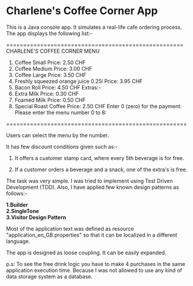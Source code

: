 # Charlene's Coffee Corner App

This is a Java console app. It simulates a real-life cafe ordering process. The app displays the following list:-    

====================================================        
CHARLENE'S COFFEE CORNER MENU
1. Coffee Small Price: 2.50 CHF
2. Coffee Medium Price: 3.00 CHF
3. Coffee Large Price: 3.50 CHF
4. Freshly squeezed orange juice 0.25l Price: 3.95 CHF
5. Bacon Roll Price: 4.50 CHF
   Extras:-
6. Extra Milk Price: 0.30 CHF
7. Foamed Milk Price: 0.50 CHF
8. Special Roast Coffee Price: 2.50 CHF
   Enter 0 (zero) for the payment:
   Please enter the menu number 0 to 8:  
     
=====================================================

Users can select the menu by the number.

It has few discount conditions given such as:-

1. It offers a customer stamp card, where every 5th beverage is for free.

2. If a customer orders a beverage and a snack, one of the extra's is free.


The task was very simple. I was tried to implement using Test Driven Development (TDD). Also, I have applied few known design patterns as follows:-

**1.Builder**  
**2.SingleTone**  
**3.Visitor Design Pattern**  

Most of the application text was defined as resource "application_en_GB.properties"  so that it can be localized in a different language.

The app is designed as loose coupling. It can be easily expanded.  

p.s: To see the free drink logic you have to make 4 purchases in the same application execution time. Because I was not allowed to use any kind of data storage system as a database.

